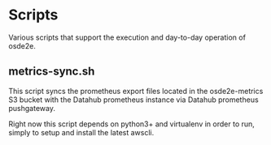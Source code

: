 # Scripts

Various scripts that support the execution and day-to-day operation of osde2e.

## metrics-sync.sh

This script syncs the prometheus export files located in the osde2e-metrics S3 bucket with the Datahub prometheus instance via Datahub prometheus pushgateway.

Right now this script depends on python3+ and virtualenv in order to run, simply to setup and install the latest awscli.
